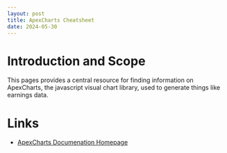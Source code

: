 ```yaml
---
layout: post
title: ApexCharts Cheatsheet
date: 2024-05-30
---
```


# Introduction and Scope

This pages provides a central resource for finding information on ApexCharts, the javascript visual chart library, used to generate things like earnings data.

# Links

* [ApexCharts Documenation Homepage](https://apexcharts.com/docs)
